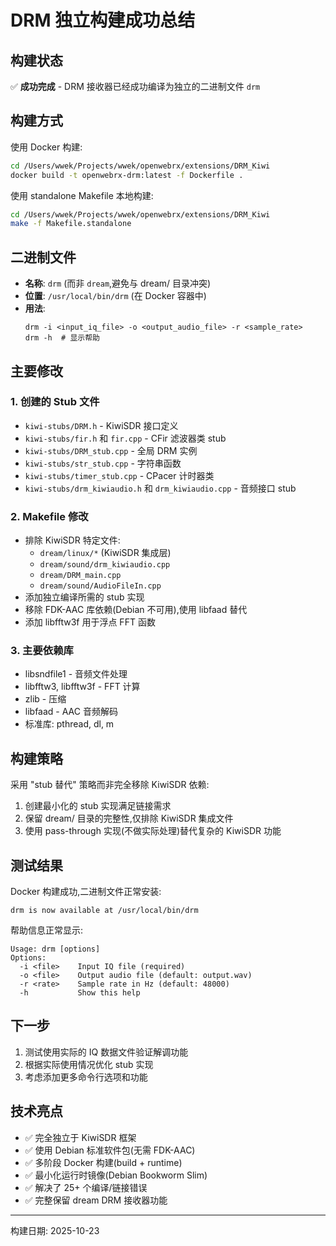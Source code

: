 # DRM 独立构建成功总结

## 构建状态
✅ **成功完成** - DRM 接收器已经成功编译为独立的二进制文件 `drm`

## 构建方式

使用 Docker 构建:
```bash
cd /Users/wwek/Projects/wwek/openwebrx/extensions/DRM_Kiwi
docker build -t openwebrx-drm:latest -f Dockerfile .
```

使用 standalone Makefile 本地构建:
```bash
cd /Users/wwek/Projects/wwek/openwebrx/extensions/DRM_Kiwi
make -f Makefile.standalone
```

## 二进制文件

- **名称**: `drm` (而非 `dream`,避免与 dream/ 目录冲突)
- **位置**: `/usr/local/bin/drm` (在 Docker 容器中)
- **用法**:
  ```
  drm -i <input_iq_file> -o <output_audio_file> -r <sample_rate>
  drm -h  # 显示帮助
  ```

## 主要修改

### 1. 创建的 Stub 文件
- `kiwi-stubs/DRM.h` - KiwiSDR 接口定义
- `kiwi-stubs/fir.h` 和 `fir.cpp` - CFir 滤波器类 stub
- `kiwi-stubs/DRM_stub.cpp` - 全局 DRM 实例
- `kiwi-stubs/str_stub.cpp` - 字符串函数
- `kiwi-stubs/timer_stub.cpp` - CPacer 计时器类
- `kiwi-stubs/drm_kiwiaudio.h` 和 `drm_kiwiaudio.cpp` - 音频接口 stub

### 2. Makefile 修改
- 排除 KiwiSDR 特定文件:
  - `dream/linux/*` (KiwiSDR 集成层)
  - `dream/sound/drm_kiwiaudio.cpp`
  - `dream/DRM_main.cpp`
  - `dream/sound/AudioFileIn.cpp`
- 添加独立编译所需的 stub 实现
- 移除 FDK-AAC 库依赖(Debian 不可用),使用 libfaad 替代
- 添加 libfftw3f 用于浮点 FFT 函数

### 3. 主要依赖库
- libsndfile1 - 音频文件处理
- libfftw3, libfftw3f - FFT 计算
- zlib - 压缩
- libfaad - AAC 音频解码
- 标准库: pthread, dl, m

## 构建策略

采用 "stub 替代" 策略而非完全移除 KiwiSDR 依赖:
1. 创建最小化的 stub 实现满足链接需求
2. 保留 dream/ 目录的完整性,仅排除 KiwiSDR 集成文件
3. 使用 pass-through 实现(不做实际处理)替代复杂的 KiwiSDR 功能

## 测试结果

Docker 构建成功,二进制文件正常安装:
```
drm is now available at /usr/local/bin/drm
```

帮助信息正常显示:
```
Usage: drm [options]
Options:
  -i <file>    Input IQ file (required)
  -o <file>    Output audio file (default: output.wav)
  -r <rate>    Sample rate in Hz (default: 48000)
  -h           Show this help
```

## 下一步

1. 测试使用实际的 IQ 数据文件验证解调功能
2. 根据实际使用情况优化 stub 实现
3. 考虑添加更多命令行选项和功能

## 技术亮点

- ✅ 完全独立于 KiwiSDR 框架
- ✅ 使用 Debian 标准软件包(无需 FDK-AAC)
- ✅ 多阶段 Docker 构建(build + runtime)
- ✅ 最小化运行时镜像(Debian Bookworm Slim)
- ✅ 解决了 25+ 个编译/链接错误
- ✅ 完整保留 dream DRM 接收器功能

---
构建日期: 2025-10-23
